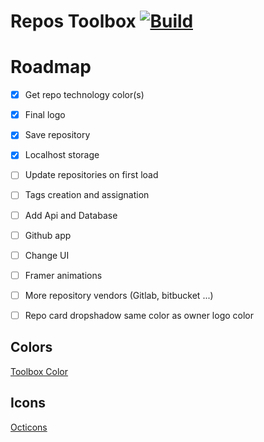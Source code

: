 # Repos Toolbox [![Build](https://github.com/piny4man/repos-toolbox/actions/workflows/pull-request.yml/badge.svg)](https://github.com/piny4man/repos-toolbox/actions/workflows/pull-request.yml)

# Roadmap
- [x] Get repo technology color(s)
- [x] Final logo
- [x] Save repository
- [x] Localhost storage
- [ ] Update repositories on first load
- [ ] Tags creation and assignation
- [ ] Add Api and Database
- [ ] Github app
- [ ] Change UI
- [ ] Framer animations
- [ ] More repository vendors (Gitlab, bitbucket ...)
- [ ] Repo card dropshadow same color as owner logo color


## Colors
[Toolbox Color](https://www.color-name.com/toolbox.color)

## Icons
[Octicons](https://primer.style/design/foundations/icons/octovisuals/)